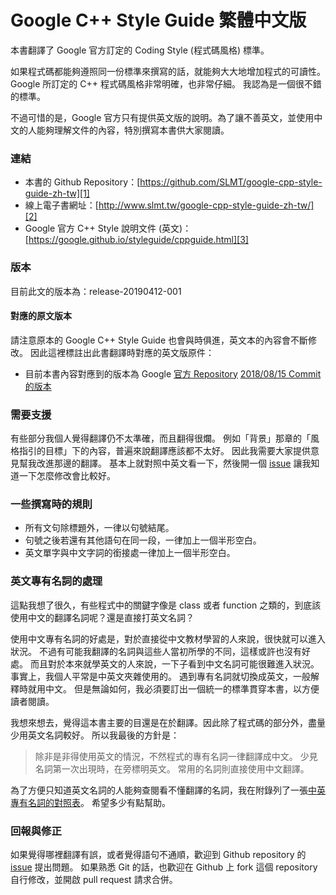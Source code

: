 # Google C++ Style Guide 繁體中文版

本書翻譯了 Google 官方訂定的 Coding Style (程式碼風格) 標準。

如果程式碼都能夠遵照同一份標準來撰寫的話，就能夠大大地增加程式的可讀性。 Google 所訂定的 C++ 程式碼風格非常明確，也非常仔細。 我認為是一個很不錯的標準。

不過可惜的是，Google 官方只有提供英文版的說明。為了讓不善英文，並使用中文的人能夠理解文件的內容，特別撰寫本書供大家閱讀。

### 連結

- 本書的 Github Repository：[https://github.com/SLMT/google-cpp-style-guide-zh-tw][1]
- 線上電子書網址：[http://www.slmt.tw/google-cpp-style-guide-zh-tw/][2]
- Google 官方 C++ Style 說明文件 (英文)：[https://google.github.io/styleguide/cppguide.html][3]

### 版本

目前此文的版本為：release-20190412-001

#### 對應的原文版本

請注意原本的 Google C++ Style Guide 也會與時俱進，英文本的內容會不斷修改。 因此這裡標註出此書翻譯時對應的英文版原件：

- 目前本書內容對應到的版本為 Google [官方 Repository][6] [2018/08/15 Commit 的版本][5]

### 需要支援

有些部分我個人覺得翻譯仍不太準確，而且翻得很爛。 例如「背景」那章的「風格指引的目標」下的內容，普遍來說翻譯應該都不太好。 因此我需要大家提供意見幫我改進那邊的翻譯。 基本上就對照中英文看一下，然後開一個 [issue][4] 讓我知道一下怎麼修改會比較好。

### 一些撰寫時的規則

- 所有文句除標題外，一律以句號結尾。
- 句號之後若還有其他語句在同一段，一律加上一個半形空白。
- 英文單字與中文字詞的銜接處一律加上一個半形空白。

### 英文專有名詞的處理

這點我想了很久，有些程式中的關鍵字像是 class 或者 function 之類的，到底該使用中文的翻譯名詞呢？還是直接打英文名詞？

使用中文專有名詞的好處是，對於直接從中文教材學習的人來說，很快就可以進入狀況。 不過有可能我翻譯的名詞與這些人當初所學的不同，這樣或許也沒有好處。 而且對於本來就學英文的人來說，一下子看到中文名詞可能很難進入狀況。 事實上，我個人平常是中英文夾雜使用的。 遇到專有名詞就切換成英文，一般解釋時就用中文。 但是無論如何，我必須要訂出一個統一的標準貫穿本書，以方便讀者閱讀。

我想來想去，覺得這本書主要的目還是在於翻譯。因此除了程式碼的部分外，盡量少用英文名詞較好。 所以我最後的方針是：

> 除非是非得使用英文的情況，不然程式的專有名詞一律翻譯成中文。 少見名詞第一次出現時，在旁標明英文。 常用的名詞則直接使用中文翻譯。

為了方便只知道英文名詞的人能夠查閱看不懂翻譯的名詞，我在附錄列了一張[中英專有名詞的對照表](src/english-word-table.md)。 希望多少有點幫助。

### 回報與修正

如果覺得哪裡翻譯有誤，或者覺得語句不通順，歡迎到 Github repository 的 [issue][4] 提出問題。 如果熟悉 Git 的話，也歡迎在 Github 上 fork 這個 repository 自行修改，並開啟 pull request 請求合併。

[1]: https://github.com/SLMT/google-cpp-style-guide-zh-tw
[2]: http://www.slmt.tw/google-cpp-style-guide-zh-tw/
[3]: https://google.github.io/styleguide/cppguide.html
[4]: https://github.com/SLMT/google-cpp-style-guide-zh-tw/issues
[5]: https://github.com/google/styleguide/blob/63107a12eb85a4da33e2585a912234e4794cea06/cppguide.html
[6]: https://github.com/google/styleguide/
